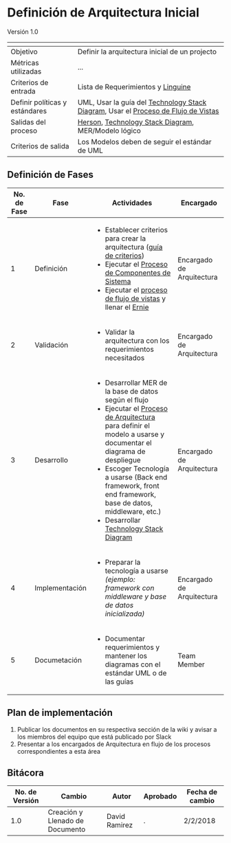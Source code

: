 # Definición de Arquitectura Inicial
Versión 1.0


[]() | []()  
--|--
Objetivo| Definir la arquitectura inicial de un projecto
Métricas utilizadas | ...
Criterios de entrada | Lista de Requerimientos y [Linguine](https://docs.google.com/document/d/1USG0KzOqV7U5UHgWiQ0vZeb_cY74DBZ6ybxOfk-AR0A/edit)
Definir políticas y estándares |UML, Usar la guía del [Technology Stack Diagram](https://github.com/dwyl/technology-stack), Usar el [Proceso de Flujo de Vistas](https://github.com/CaveLabs-1/Wiki/blob/master/Arquitectura/Procesos/Definici%C3%B3n%20de%20Flujo%20de%20Vistas.md)
Salidas del proceso | [Herson](https://docs.google.com/document/d/1S6zC7W9tscflqrT2fkm_FU0MIeelQJ3OqqpN2YA3MQg/edit?usp=sharing), [Technology Stack Diagram](https://github.com/dwyl/technology-stack), MER/Modelo lógico
Criterios de salida | Los Modelos deben de seguir el estándar de UML


## Definición de Fases
No. de Fase | Fase | Actividades | Encargado
------------|------|-------------|-----------
1 | Definición |<ul><li>Establecer criterios para crear la arquitectura ([guía de criterios](https://github.com/CaveLabs-1/Wiki/blob/master/Arquitectura/Guias/Gu%C3%ADa%20de%20Criterios.md))</li><li>Ejecutar el [Proceso de Componentes de Sistema](https://github.com/CaveLabs-1/Wiki/blob/master/Arquitectura/Procesos/Definici%C3%B3n%20de%20Componentes%20del%20Sistema.md)</li><li>Ejecutar el [proceso de flujo de vistas](https://github.com/CaveLabs-1/Wiki/blob/master/Arquitectura/Procesos/Definici%C3%B3n%20de%20Flujo%20de%20Vistas.md) y llenar el [Ernie](https://docs.google.com/document/d/1zsnzZnGNzLkD2YsUQFzgOTRIssyJqkFWtrK2SylG8EM/edit?usp=sharing)</li></ul>| Encargado de Arquitectura
2 | Validación |<ul><li>Validar la arquitectura con los requerimientos necesitados</li></ul>| Encargado de Arquitectura
3 | Desarrollo |<ul><li>Desarrollar MER de la base de datos según el flujo </li><li>Ejecutar el [Proceso de Arquitectura](https://github.com/CaveLabs-1/Wiki/blob/master/Arquitectura/Procesos/Proceso%20para%20definir%20arquitectura%20general.md) para definir el modelo a usarse y documentar el diagrama de despliegue</li><li>Escoger Tecnología a usarse (Back end framework, front end framework, base de datos, middleware, etc.)</li><li>Desarrollar [Technology Stack Diagram](https://github.com/dwyl/technology-stack) </li></ul> | Encargado de Arquitectura
4 | Implementación | <ul><li>Preparar la tecnología a usarse *(ejemplo: framework con middleware y base de datos inicializada)*</li></ul> | Encargado de Arquitectura
5 | Documetación |<ul><li>Documentar requerimientos y mantener los diagramas con el estándar UML o de las guías</li></ul>| Team Member

## Plan de implementación

1. Publicar los documentos en su respectiva sección de la wiki y avisar a los miembros del equipo que está publicado por Slack
2. Presentar a los encargados de Arquitectura en flujo de los procesos correspondientes a esta área

## Bitácora


No. de Versión | Cambio | Autor | Aprobado | Fecha de cambio
---------------|--------|-------|----------|----------------
1.0 | Creación y Llenado de Documento | David Ramirez | . | 2/2/2018
